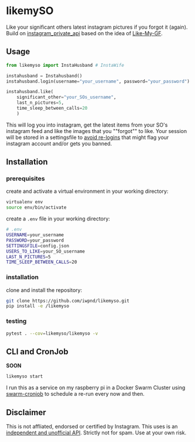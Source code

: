 # likemySO

Like your significant others latest instagram pictures if you forgot it (again). Build on [instagram_private_api](https://github.com/ping/instagram_private_api) based on the idea of [Like-My-GF](https://github.com/cyandterry/Like-My-GF).

## Usage

```python
from likemyso import InstaHusband # InstaWife

instahusband = Instahusband()
instahusband.login(username="your_username", password="your_password")

instahusband.like(
    significant_other="your_SOs_username",
    last_n_pictures=5,
    time_sleep_between_calls=20
    )
```

This will log you into instagram, get the latest items from your SO's instagram feed and like the images that you ""forgot"" to like. Your session will be stored in a settingsfile to [avoid re-logins](https://instagram-private-api.readthedocs.io/en/latest/usage.html#avoiding-re-login) that might flag your instagram account and/or gets you banned.

## Installation
### prerequisites

create and activate a virtual environment in your working directory:
```bash
virtualenv env
source env/bin/activate
```

create a `.env` file in your working directory:
```bash
# .env
USERNAME=your_username
PASSWORD=your_password
SETTINGSFILE=config.json
USERS_TO_LIKE=your_SO_username
LAST_N_PICTURES=5
TIME_SLEEP_BETWEEN_CALLS=20
```

### installation

clone and install the repository:
```bash
git clone https://github.com/iwpnd/likemyso.git
pip install -e /likemyso
```

### testing
```bash
pytest . --cov=likemyso/likemyso -v
```

## CLI and CronJob

**SOON**

```bash
likemyso start
```

I run this as a service on my raspberry pi in a Docker Swarm Cluster using [swarm-cronjob](https://github.com/crazy-max/swarm-cronjob) to schedule a re-run every now and then.

## Disclaimer

This is not affliated, endorsed or certified by Instagram. This uses is an [independent and unofficial API](https://github.com/ping/instagram_private_api). Strictly not for spam. Use at your own risk.
